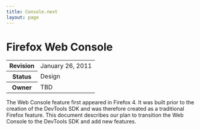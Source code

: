 ```yaml
---
title: Console.next
layout: page
---
```


# Firefox Web Console #

<table class="metadata">
    <tr><th>Revision</th><td>January 26, 2011</td></tr>
    <tr><th>Status</th><td>Design</td></tr>
    <tr><th>Owner</th><td>TBD</td></tr>
</table>

The Web Console feature first appeared in Firefox 4. It was built prior to
the creation of the DevTools SDK and was therefore created as a traditional
Firefox feature. This document describes our plan to transition the Web
Console to the DevTools SDK and add new features.
